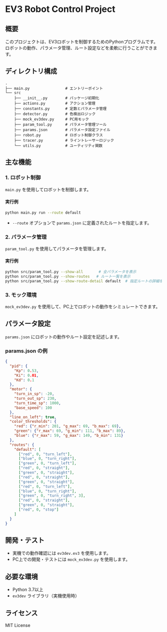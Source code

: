 # EV3 Robot Control Project

## 概要
このプロジェクトは、EV3ロボットを制御するためのPythonプログラムです。ロボットの動作、パラメータ管理、ルート設定などを柔軟に行うことができます。

## ディレクトリ構成
```
.
├── main.py                # エントリーポイント
└── src
    ├── __init__.py        # パッケージ初期化
    ├── actions.py         # アクション管理
    ├── constants.py       # 定数とパラメータ管理
    ├── detector.py        # 色検出ロジック
    ├── mock_ev3dev.py     # PC用モック
    ├── param_tool.py      # パラメータ管理ツール
    ├── params.json        # パラメータ設定ファイル
    ├── robot.py           # ロボット制御クラス
    ├── tracer.py          # ライントレーサーロジック
    └── utils.py           # ユーティリティ関数
```

## 主な機能

### 1. ロボット制御
`main.py` を使用してロボットを制御します。

#### 実行例
```bash
python main.py run --route default
```
- `--route` オプションで `params.json` に定義されたルートを指定します。

### 2. パラメータ管理
`param_tool.py` を使用してパラメータを管理します。

#### 実行例
```bash
python src/param_tool.py --show-all       # 全パラメータを表示
python src/param_tool.py --show-routes   # ルート一覧を表示
python src/param_tool.py --show-route-detail default  # 指定ルートの詳細を表示
```

### 3. モック環境
`mock_ev3dev.py` を使用して、PC上でロボットの動作をシミュレートできます。

## パラメータ設定
`params.json` にロボットの動作やルート設定を記述します。

### params.json の例
```json
{
  "pid": {
    "Kp": 0.53,
    "Ki": 0.01,
    "Kd": 0.1
  },
  "motor": {
    "turn_in_sp": -20,
    "turn_out_sp": 230,
    "turn_time_sp": 1000,
    "base_speed": 100
  },
  "line_on_left": true,
  "color_thresholds": {
    "red": {"r_min": 201, "g_max": 69, "b_max": 69},
    "green": {"r_max": 69, "g_min": 111, "b_max": 89},
    "blue": {"r_max": 59, "g_max": 149, "b_min": 131}
  },
  "routes": {
    "default": [
      ["red", 0, "turn_left"],
      ["blue", 0, "turn_right"],
      ["green", 0, "turn_left"],
      ["red", 0, "straight"],
      ["green", 0, "straight"],
      ["red", 0, "straight"],
      ["green", 0, "straight"],
      ["red", 0, "turn_left"],
      ["blue", 0, "turn_right"],
      ["green", 0, "turn_right", 3],
      ["red", 0, "straight"],
      ["green", 0, "straight"],
      ["red", 0, "stop"]
    ]
  }
}
```

## 開発・テスト
- 実機での動作確認には `ev3dev.ev3` を使用します。
- PC上での開発・テストには `mock_ev3dev.py` を使用します。

## 必要な環境
- Python 3.7以上
- `ev3dev` ライブラリ（実機使用時）

## ライセンス
MIT License
